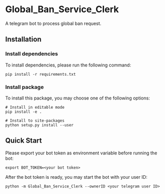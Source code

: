 # Global_Ban_Service_Clerk
A telegram bot to process global ban request.

## Installation

### Install dependencies

To install dependencies, please run the following command:
```
pip install -r requirements.txt
```

### Install package

To install this package, you may choose one of the following options:

```
# Install in editable mode
pip install -e .

# Install to site-packages
python setup.py install --user
```

## Quick Start

Please export your bot token as environment variable before running the bot:

```
export BOT_TOKEN=<your bot token>
```

After the bot token is ready, you may start the bot with your user ID:
```
python -m Global_Ban_Service_Clerk --ownerID <your telegram user ID>
```